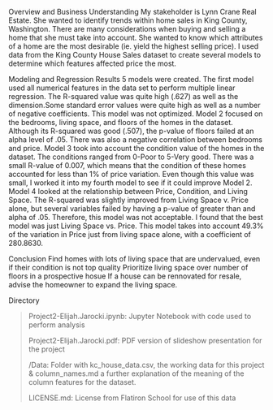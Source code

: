 Overview and Business Understanding
My stakeholder is Lynn Crane Real Estate. She wanted to identify trends within home sales in King County, Washington. There are many considerations when buying and selling a home that she must take into account. She wanted to know which attributes of a home are the most desirable (ie. yield the highest selling price). I used data from the King County House Sales dataset to create several models to determine which features affected price the most. 

Modeling and Regression Results
5 models were created. The first model used all numerical features in the data set to perform multiple linear regression. The R-squared value was quite high (.627) as well as the dimension.Some standard error values were quite high as well as a number of negative coefficients. This model was not optimized. Model 2 focused on the bedrooms, living space, and floors of the homes in the dataset. Although its R-squared was good (.507), the p-value of floors failed at an alpha level of .05. There was also a negative correlation between bedrooms and price. Model 3 took into account the condition value of the homes in the dataset. The conditions ranged from 0-Poor to 5-Very good. There was a small R-value of 0.007, which means that the condition of these homes accounted for less than 1% of price variation. Even though this value was small, I worked it into my fourth model to see if it could improve Model 2. Model 4 looked at the relationship between Price, Condition, and Living Space. The R-squared was slightly improved from Living Space v. Price alone, but several variables failed by having a p-value of greater than and alpha of .05. Therefore, this model was not acceptable. I found that the best model was just Living Space vs. Price. This model takes into account 49.3% of the variation in Price just from living space alone, with a coefficient of 280.8630. 

Conclusion
Find homes with lots of living space that are undervalued, even if their condition is not top quality
Prioritize living space over number of floors in a prospective hosue
If a house can be rennovated for resale, advise the homeowner to expand the living space.

Directory

> Project2-Elijah.Jarocki.ipynb: Jupyter Notebook with code used to perform analysis
> 
> Project2-Elijah.Jarocki.pdf: PDF version of slideshow presentation for the project
> 
> /Data: Folder with kc_house_data.csv, the working data for this project & column_names.md a further explanation of the meaning of the column features for the dataset. 
> 
> LICENSE.md: License from Flatiron School for use of this data
